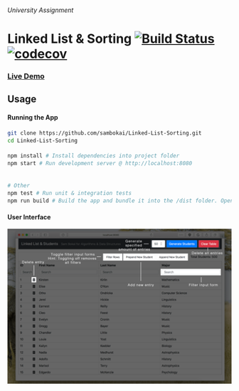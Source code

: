 ###### University Assignment
# Linked List & Sorting [![Build Status](https://travis-ci.com/sambokai/Linked-List-Sorting.svg?token=B3c5dqi77zsc6HReanrw&branch=master)](https://travis-ci.com/sambokai/Linked-List-Sorting) [![codecov](https://codecov.io/gh/sambokai/Linked-List-Sorting/branch/master/graph/badge.svg?token=J1o9P5txao)](https://codecov.io/gh/sambokai/Linked-List-Sorting)

### [Live Demo](https://linkedlist.sambokai.com/)

## Usage

#### Running the App
```bash
git clone https://github.com/sambokai/Linked-List-Sorting.git
cd Linked-List-Sorting

npm install # Install dependencies into project folder
npm start # Run development server @ http://localhost:8080


# Other
npm test # Run unit & integration tests
npm run build # Build the app and bundle it into the /dist folder. Open the index.html file to run the app without the need of a server
```

#### User Interface
![User Guide](./LinkedList-UserGuide.png)

